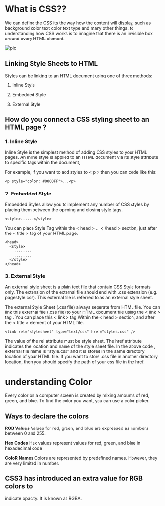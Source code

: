 # What is CSS??
> 
We can define the CSS its the way how the content will display, such as background color text color text type and many other things. to understanding how CSS works is to imagine that there is an invisible box around every HTML element.  
  
  ![pic](https://www.geeksforgeeks.org/wp-content/uploads/CSS-768x256.png)

## Linking Style Sheets to HTML
Styles can be linking to an HTML document using one of three methods:

1. Inline Style

2. Embedded Style

3. External Style

## How do you connect a CSS styling sheet to an HTML page ?

### 1. Inline Style
Inline Style is the simplest method of adding CSS styles to your HTML pages. An inline style is applied to an HTML document via its style attribute to specific tags within the document,

For example, If you want to add styles to < p > then you can code like this:
```
<p style="color: #0000FF">...<p>
```

### 2. Embedded Style
Embedded Styles allow you to implement any number of CSS styles by placing them between the opening and closing style tags.
```
<style>......</style>
```
You can place Style Tag within the < head > ... < /head > section, just after the < title > tag of your HTML page.
```
<head>
  <style>
    ........
    ........
  </style>
</head>
``` 

### 3. External Style
An external style sheet is a plain text file that contain CSS Style formats only. The extension of the external file should end with .css extension (e.g. pagestyle.css). This external file is referred to as an external style sheet.

The external Style Sheet (.css file) always seperate from HTML file. You can link this external file (.css file) to your HTML document file using the < link > tag . You can place this < link > tag Within the < head > section, and after the < title > element of your HTML file.
```
<link rel="stylesheet" type="text/css" href="styles.css" />
```
The value of the rel attribute must be style sheet. The href attribute indicates the location and name of the style sheet file. In the above code , external file name is "style.css" and it is stored in the same directory location of your HTML file. If you want to store .css file in another directory location, then you should specify the path of your css file in the href.


# understanding Color
Every color on a computer screen is created by mixing amounts of red, green, and blue. To find the color you want, you can use a color picker.  

## Ways to declare the colors
**RGB Values**
Values for red, green, and blue are expressed as numbers between 0 and 255. 

**Hex Codes**
Hex values represent values for red, green, and blue in hexadecimal code

**ColoR Names**
Colors are represented by predefined names. However, they are very limited in number.

## CSS3 has introduced an extra value for RGB colors to 
indicate opacity. It is known as RGBA.
